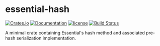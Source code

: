 # essential-hash

[![Crates.io][crates-badge]][crates-url]
[![Documentation][docs-badge]][docs-url]
[![license][apache-badge]][apache-url]
[![Build Status][actions-badge]][actions-url]

[crates-badge]: https://img.shields.io/crates/v/essential-hash.svg
[crates-url]: https://crates.io/crates/essential-hash
[docs-badge]: https://docs.rs/essential-hash/badge.svg
[docs-url]: https://docs.rs/essential-hash
[apache-badge]: https://img.shields.io/badge/license-APACHE-blue.svg
[apache-url]: LICENSE
[actions-badge]: https://github.com/essential-contributions/essential-base/workflows/ci/badge.svg
[actions-url]:https://github.com/essential-contributions/essential-base/actions

A minimal crate containing Essential's hash method and associated pre-hash serialization implementation.
